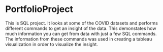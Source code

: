 # PortfolioProject
This is SQL project. It looks at some of the COVID datasets and performs different commands to get an insight of the data. This demonstates how much information you can get from data with just a few SQL commands. The information from these commands was used in creating a tableau visualization in order to visualize the insight.
